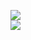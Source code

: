 [![](https://img.shields.io/badge/Made%20With-Github%20Spray-lightgrey.svg?style=for-the-badge&logo=github)](https://github.com/Annihil/github-spray#18639)  
[![](https://i.imgur.com/2DrTn0Z.gif)](https://github.com/Annihil/github-spray)